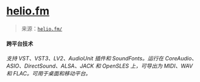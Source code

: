 <!--yml

分类：未分类

日期：2024-05-27 14:42:37

-->

# [helio.fm](https://helio.fm/)

> 来源：[`helio.fm/`](https://helio.fm/)

#### 跨平台技术

###### 支持 VST、VST3、LV2、AudioUnit 插件和 SoundFonts。运行在 CoreAudio、ASIO、DirectSound、ALSA、JACK 和 OpenSLES 上，可导出为 MIDI、WAV 和 FLAC。可用于桌面和移动平台。
